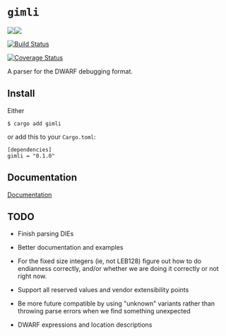 # `gimli`

[![](http://meritbadge.herokuapp.com/gimli)![](https://img.shields.io/crates/d/gimli.png)](https://crates.io/crates/gimli)

[![Build Status](https://travis-ci.org/fitzgen/gimli.png?branch=master)](https://travis-ci.org/fitzgen/gimli)

[![Coverage Status](https://coveralls.io/repos/github/fitzgen/gimli/badge.svg?branch=master)](https://coveralls.io/github/fitzgen/gimli?branch=master)

A parser for the DWARF debugging format.

## Install

Either

    $ cargo add gimli

or add this to your `Cargo.toml`:

    [dependencies]
    gimli = "0.1.0"

## Documentation

[Documentation](http://fitzgen.github.io/gimli/gimli/index.html)

## TODO

* Finish parsing DIEs

* Better documentation and examples

* For the fixed size integers (ie, not LEB128) figure out how to do endianness
  correctly, and/or whether we are doing it correctly or not right now.

* Support all reserved values and vendor extensibility points

* Be more future compatible by using "unknown" variants rather than throwing
  parse errors when we find something unexpected

* DWARF expressions and location descriptions
